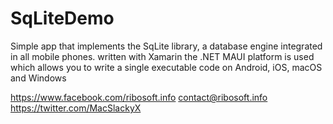 # SqLiteDemo

Simple app that implements the SqLite library, a database engine integrated in all mobile phones.
written with Xamarin
the .NET MAUI platform is used which allows you to write a single executable code on Android, iOS, macOS and Windows

https://www.facebook.com/ribosoft.info
contact@ribosoft.info
https://twitter.com/MacSlackyX
